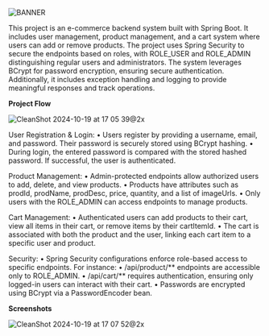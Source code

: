 
![BANNER](https://github.com/user-attachments/assets/be5b9826-8cbd-45a5-b1c5-faabe60e27a9)

This project is an e-commerce backend system built with Spring Boot. It includes user management, product management, and a cart system where users can add or remove products. The project uses Spring Security to secure the endpoints based on roles, with ROLE_USER and ROLE_ADMIN distinguishing regular users and administrators. The system leverages BCrypt for password encryption, ensuring secure authentication. Additionally, it includes exception handling and logging to provide meaningful responses and track operations.

**Project Flow**

![CleanShot 2024-10-19 at 17 05 39@2x](https://github.com/user-attachments/assets/f8ad6baa-4a6a-4249-8c5e-d12f0fb08c4a)

User Registration & Login:
	•	Users register by providing a username, email, and password. Their password is securely stored using BCrypt hashing.
	•	During login, the entered password is compared with the stored hashed password. If successful, the user is authenticated.

Product Management:
	•	Admin-protected endpoints allow authorized users to add, delete, and view products.
	•	Products have attributes such as prodId, prodName, prodDesc, price, quantity, and a list of imageUrls.
	•	Only users with the ROLE_ADMIN can access endpoints to manage products.

Cart Management:
	•	Authenticated users can add products to their cart, view all items in their cart, or remove items by their cartItemId.
	•	The cart is associated with both the product and the user, linking each cart item to a specific user and product.

Security:
	•	Spring Security configurations enforce role-based access to specific endpoints. For instance:
		•	/api/product/** endpoints are accessible only to ROLE_ADMIN.
		•	/api/cart/** requires authentication, ensuring only logged-in users can interact with their cart.
	•	Passwords are encrypted using BCrypt via a PasswordEncoder bean.


**Screenshots**

![CleanShot 2024-10-19 at 17 07 52@2x](https://github.com/user-attachments/assets/e1ca22dd-e99b-4ef1-839f-cc8f33b84f18)
